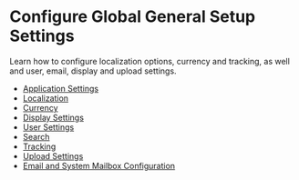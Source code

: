 <a id="configuration-guide-system-configuration-general-setup-sysconfig"></a>

# Configure Global General Setup Settings

Learn how to configure localization options, currency and tracking, as well and user, email, display and upload settings.

* [Application Settings](application.md#admin-configuration-application)
* [Localization](global-localization.md#localization-localization)
* [Currency](global-currency.md#sys-config-sysconfig-general-setup-currency)
* [Display Settings](display.md#configuration-general-setup-display-settings)
* [User Settings](user.md#admin-configuration-user-settings)
* [Search](search.md#configuration-system-configuration-general-setup-sysconfig-search-global)
* [Tracking](tracking.md#admin-configuration-tracking-settings)
* [Upload Settings](upload.md#configuration-guide-system-configuration-general-setup-sysconfig-upload-settings)
* [Email and System Mailbox Configuration](global-email.md#user-guide-email-admin)
